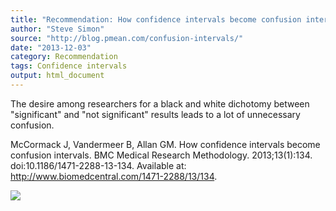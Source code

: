 ```yaml
---
title: "Recommendation: How confidence intervals become confusion intervals."
author: "Steve Simon"
source: "http://blog.pmean.com/confusion-intervals/"
date: "2013-12-03"
category: Recommendation
tags: Confidence intervals
output: html_document
---
```


The desire among researchers for a black and white dichotomy between
"significant" and "not significant" results leads to a lot of
unnecessary confusion. 

<!---More--->

McCormack J, Vandermeer B, Allan GM. How confidence intervals become
confusion intervals. BMC Medical Research Methodology. 2013;13(1):134.
doi:10.1186/1471-2288-13-134. Available at:
http://www.biomedcentral.com/1471-2288/13/134.

![](../../../web/images/confusion-intervals01.png)




